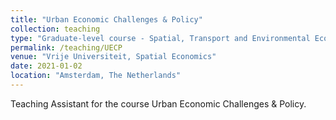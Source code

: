 ```yaml
---
title: "Urban Economic Challenges & Policy"
collection: teaching
type: "Graduate-level course - Spatial, Transport and Environmental Economics"
permalink: /teaching/UECP
venue: "Vrije Universiteit, Spatial Economics"
date: 2021-01-02
location: "Amsterdam, The Netherlands"
---
```


Teaching Assistant for the course Urban Economic Challenges & Policy. 

